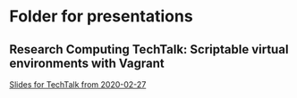 # Folder for presentations

## Research Computing TechTalk: Scriptable virtual environments with Vagrant

[Slides for TechTalk from 2020-02-27](https://sparrow0hawk.github.io/presentations/techtalk-vagrant/) 
